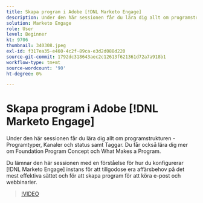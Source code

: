 ```yaml
---
title: Skapa program i Adobe [!DNL Marketo Engage]
description: Under den här sessionen får du lära dig allt om programstrukturen - Programtyper, Kanaler och status samt Taggar.
solution: Marketo Engage
role: User
level: Beginner
kt: 9706
thumbnail: 340308.jpeg
exl-id: f317ea35-e460-4c2f-89ca-e3d2d088d220
source-git-commit: 1792dc318643aec2c12613f621361d72a7a918b1
workflow-type: tm+mt
source-wordcount: '90'
ht-degree: 0%

---
```


# Skapa program i Adobe [!DNL Marketo Engage]

Under den här sessionen får du lära dig allt om programstrukturen - Programtyper, Kanaler och status samt Taggar. Du får också lära dig mer om Foundation Program Concept och What Makes a Program.

Du lämnar den här sessionen med en förståelse för hur du konfigurerar [!DNL Marketo Engage] instans för att tillgodose era affärsbehov på det mest effektiva sättet och för att skapa program för att köra e-post och webbinarier.

>[!VIDEO](https://video.tv.adobe.com/v/340308/?quality=12&learn=on)
